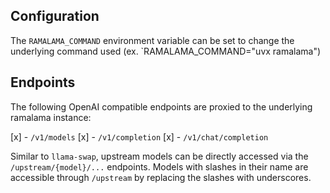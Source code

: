 ## Configuration

The `RAMALAMA_COMMAND` environment variable can be set to change the underlying command used (ex. `RAMALAMA_COMMAND="uvx ramalama")

## Endpoints

The following OpenAI compatible endpoints are proxied to the underlying ramalama instance:

[x] - `/v1/models`
[x] - `/v1/completion`
[x] - `/v1/chat/completion`

Similar to `llama-swap`, upstream models can be directly accessed via the `/upstream/{model}/...` endpoints.
Models with slashes in their name are accessible through `/upstream` by replacing the slashes with underscores.
